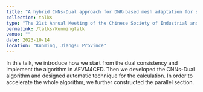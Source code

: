 ```yaml
---
title: "A hybrid CNNs-Dual approach for DWR-based mesh adaptation for solving steady Euler equations"
collection: talks
type: "The 21st Annual Meeting of the Chinese Society of Industrial and Applied Mathematics."
permalink: /talks/Kunmingtalk
venue: ""
date: 2023-10-14
location: "Kunming, Jiangsu Province"
---
```


In this talk, we introduce how we start from the dual consistency and implement the algorithm in AFVM4CFD. Then we developed the CNNs-Dual algorithm and designed automatic technique for the calculation. In order to accelerate the whole algorithm, we further constructed the parallel section.

